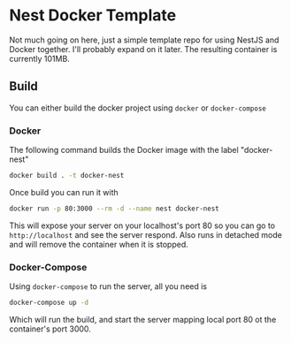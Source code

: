 # Nest Docker Template

Not much going on here, just a simple template repo for using NestJS and Docker together. I'll probably expand on it later. The resulting container is currently 101MB.

## Build

You can either build the docker project using `docker` or `docker-compose`

### Docker

The following command builds the Docker image with the label "docker-nest"

```sh
docker build . -t docker-nest
```

Once build you can run it with 

```sh
docker run -p 80:3000 --rm -d --name nest docker-nest
```

This will expose your server on your localhost's port 80 so you can go to `http://localhost` and see the server respond. Also runs in detached mode and will remove the container when it is stopped.

### Docker-Compose

Using `docker-compose` to run the server, all you need is

```sh
docker-compose up -d
```

Which will run the build, and start the server mapping local port 80 ot the container's port 3000.